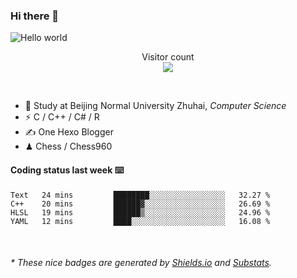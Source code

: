 ### Hi there 👋


<img src="https://raw.githubusercontent.com/sagar-viradiya/sagar-viradiya/master/resources/banner.png" alt="Hello world">
<p align="center"> 
  Visitor count<br/>
  <img src="https://profile-counter.glitch.me/youszoe/count.svg" />
</p>

<br/>


- 🍻  Study at Beijing Normal University Zhuhai, _Computer Science_
- ⚡  C / C++ / C# / R
- ✍️  One Hexo Blogger
- ♟  Chess / Chess960 


#### Coding status last week ⌨️

<!--START_SECTION:waka-->
```text
Text   24 mins         ████████░░░░░░░░░░░░░░░░░   32.27 % 
C++    20 mins         ██████▓░░░░░░░░░░░░░░░░░░   26.69 % 
HLSL   19 mins         ██████▒░░░░░░░░░░░░░░░░░░   24.96 % 
YAML   12 mins         ████░░░░░░░░░░░░░░░░░░░░░   16.08 % 
```
<!--END_SECTION:waka-->

<br/>

<center><img src="http://ghchart.rshah.org/409ba5/yousazoe" alt="" /></center>


<h6>* These nice badges are generated by <a href="https://shields.io/">Shields.io</a> and <a href="https://github.com/spencerwooo/Substats">Substats</a>.</h6>
